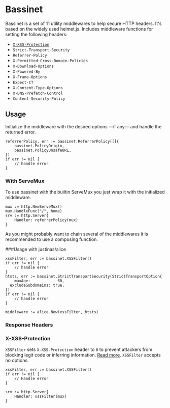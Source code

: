 # Bassinet

Bassinet is a set of 11 utility middlewares to help secure HTTP headers. It's based on the widely used helmet.js. Includes middleware functions for setting the following headers:

- [`X-XSS-Protection`](#X-XSS-Protection)
- `Strict-Transport-Security`
- `Referrer-Policy`
- `X-Permitted-Cross-Domain-Policies`
- `X-Download-Options`
- `X-Powered-By`
- `X-Frame-Options`
- `Expect-CT`
- `X-Content-Type-Options`
- `X-DNS-Prefetch-Control`
- `Content-Security-Policy`

## Usage

Initialize the middleware with the desired options —if any— and handle the returned error.

```
referrerPolicy, err := bassinet.ReferrerPolicy([]{
	bassinet.PolicyOrigin,
	bassinet.PolicyUnsafeURL,
})
if err != nil {
    // handle error
}
```

### With ServeMux

To use bassinet with the builtin ServeMux you just wrap it with the initialized middleware.

```
mux := http.NewServeMux()
mux.HandleFunc("/", home)
srv := http.Server{
	Handler: referrerPolicy(mux)
}
```

As you might probably want to chain several of the middlewares it is recommended to use a composing function.

###Usage with justinas/alice

```
xssFilter, err := bassinet.XSSFilter()
if err != nil {
    // handle error
}
htsts, err := bassinet.StrictTransportSecurity(StrictTransportOption{
	maxAge:            60,
  excludeSubdomains: true,
})
if err != nil {
	// handle error
}

middleware := alice.New(xssFilter, htsts)
```

### Response Headers

### X-XSS-Protection

`XSSFilter` sets `X-XSS-Protection` header to `0` to prevent attackers from blocking legit code or inferring information. [Read more](https://guillem-gelabert.github.io/posts/x-xss-protection/). `XSSFilter` accepts no options.

```
xssFilter, err := bassinet.XSSFilter()
if err != nil {
	// Handle error
}

srv := http.Server{
	Handler: xssFilter(mux)
}
```
